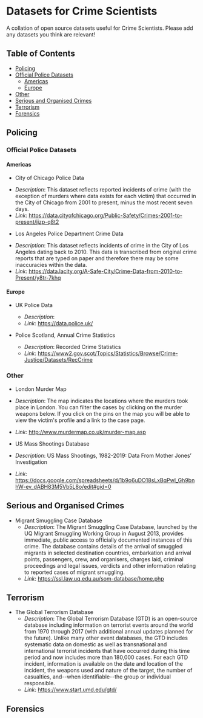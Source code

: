 # Datasets for Crime Scientists
A collation of open source datasets useful for Crime Scientists. Please add any datasets you think are relevant!

## Table of Contents
- [Policing](#policing)
 - [Official Police Datasets](#official-police-datasets)
    + [Americas](#americas)
    + [Europe](#europe)
 - [Other](#other)
- [Serious and Organised Crimes](#serious-and-organised-crimes)
- [Terrorism](#terrorism)
- [Forensics](#forensics)

## Policing

### Official Police Datasets
#### Americas
* City of Chicago Police Data
 - *Description*: This dataset reflects reported incidents of crime (with the exception of murders where data exists for each victim) that occurred in the City of Chicago from 2001 to present, minus the most recent seven days. 
  - *Link*: https://data.cityofchicago.org/Public-Safety/Crimes-2001-to-present/ijzp-q8t2
 
* Los Angeles Police Department Crime Data
 - *Description*: This dataset reflects incidents of crime in the City of Los Angeles dating back to 2010. This data is transcribed from original crime reports that are typed on paper and therefore there may be some inaccuracies within the data.
 - *Link*: https://data.lacity.org/A-Safe-City/Crime-Data-from-2010-to-Present/y8tr-7khq

#### Europe
* UK Police Data
  - *Description*:
  - *Link*: https://data.police.uk/
  
* Police Scotland, Annual Crime Statistics
  - *Description*: Recorded Crime Statistics
  - *Link*: https://www2.gov.scot/Topics/Statistics/Browse/Crime-Justice/Datasets/RecCrime
  
 ### Other
 - London Murder Map
  - *Description*: The map indicates the locations where the murders took place in London. You can filter the cases by clicking on the murder weapons below. If you click on the pins on the map you will be able to view the victim's profile and a link to the case page.
  - *Link*: http://www.murdermap.co.uk/murder-map.asp
  
 - US Mass Shootings Database
  - *Description*: US Mass Shootings, 1982-2019: Data From Mother Jones’ Investigation
  - *Link*: https://docs.google.com/spreadsheets/d/1b9o6uDO18sLxBqPwl_Gh9bnhW-ev_dABH83M5Vb5L8o/edit#gid=0
  


## Serious and Organised Crimes
- Migrant Smuggling Case Database
  - *Description*: The Migrant Smuggling Case Database, launched by the UQ Migrant Smuggling Working Group in August 2013, provides immediate, public access to officially documented instances of this crime. The database contains details of the arrival of smuggled migrants in selected destination countries, embarkation and arrival points, passengers, crew, and organisers, charges laid, criminal proceedings and legal issues, verdicts and other information relating to reported cases of migrant smuggling.
  - *Link*: https://ssl.law.uq.edu.au/som-database/home.php
  
  
## Terrorism
- The Global Terrorism Database
  - *Description*: The Global Terrorism Database (GTD) is an open-source database including information on terrorist events around the world from 1970 through 2017 (with additional annual updates planned for the future). Unlike many other event databases, the GTD includes systematic data on domestic as well as transnational and international terrorist incidents that have occurred during this time period and now includes more than 180,000 cases. For each GTD incident, information is available on the date and location of the incident, the weapons used and nature of the target, the number of casualties, and--when identifiable--the group or individual responsible.
  - *Link*: https://www.start.umd.edu/gtd/

## Forensics




